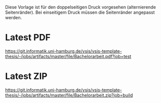 Diese Vorlage ist für den doppelseitigen Druck vorgesehen (alternierende
Seitenränder). Bei einseitigem Druck müssen die Seitenränder angepasst werden. 

# Latest PDF

https://git.informatik.uni-hamburg.de/vsis/vsis-template-thesis/-/jobs/artifacts/master/file/Bachelorarbeit.pdf?job=test


# Latest ZIP

https://git.informatik.uni-hamburg.de/vsis/vsis-template-thesis/-/jobs/artifacts/master/file/Bachelorarbeit.zip?job=build